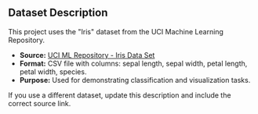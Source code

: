 ## Dataset Description

This project uses the "Iris" dataset from the UCI Machine Learning Repository.

- **Source:** [UCI ML Repository - Iris Data Set](https://archive.ics.uci.edu/ml/datasets/iris)
- **Format:** CSV file with columns: sepal length, sepal width, petal length, petal width, species.
- **Purpose:** Used for demonstrating classification and visualization tasks.

If you use a different dataset, update this description and include the correct source link.